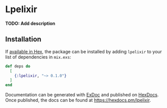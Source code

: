 # Lpelixir

**TODO: Add description**

## Installation

If [available in Hex](https://hex.pm/docs/publish), the package can be installed
by adding `lpelixir` to your list of dependencies in `mix.exs`:

```elixir
def deps do
  [
    {:lpelixir, "~> 0.1.0"}
  ]
end
```

Documentation can be generated with [ExDoc](https://github.com/elixir-lang/ex_doc)
and published on [HexDocs](https://hexdocs.pm). Once published, the docs can
be found at <https://hexdocs.pm/lpelixir>.

